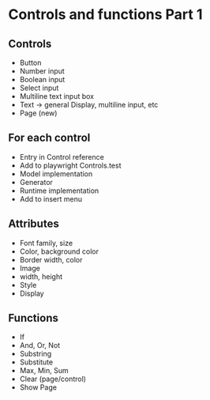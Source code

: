 Controls and functions Part 1
==============================

Controls
--------

  - Button
- Number input
- Boolean input
- Select input
- Multiline text input box
- Text -> general Display, multiline input, etc
- Page (new)

For each control
----------------
- Entry in Control reference
- Add to playwright Controls.test
- Model implementation
- Generator
- Runtime implementation
- Add to insert menu

Attributes
----------
- Font family, size
- Color, background color
- Border width, color
- Image
- width, height
- Style
- Display

Functions
---------

  - If
  - And, Or, Not
  - Substring
  - Substitute
  - Max, Min, Sum
- Clear (page/control)
- Show Page
